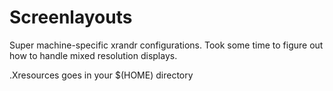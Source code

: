 # Screenlayouts

Super machine-specific xrandr configurations. Took some time to figure out how to handle mixed
resolution displays.

.Xresources goes in your $(HOME) directory
